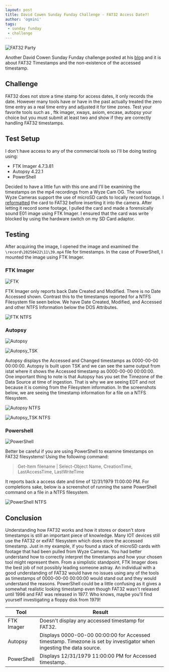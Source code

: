 ```yaml
---
layout: post
title: David Cowen Sunday Funday Challenge - FAT32 Access Date?!
author: 'ogmini'
tags:
 - sunday funday
 - challenge
---
```


![FAT32 Party](/images/memes/FAT32_Party.png)

Another David Cowen Sunday Funday challenge posted at his [blog](https://www.hecfblog.com/2025/04/daily-blog-814-sunday-funday-42025.html) and it is about FAT32 Timestamps and the non-existence of the accessed timestamp. 

## Challenge

FAT32 does not store a time stamp for access dates, it only records the date. However many tools have or have in the past actually treated the zero time entry as a real time entry and adjusted it for time zones. Test your favorite tools such as , ftk imager, xways, axiom, encase, autopsy your choice but you must submit at least two and show if they are correctly handling FAT32 timestamps.

## Test Setup

I don't have access to any of the commercial tools so I'll be doing testing using:

- FTK Imager 4.7.3.81 
- Autopsy 4.22.1
- PowerShell

Decided to have a little fun with this one and I'll be examining the timestamps on the mp4 recordings from a Wyze Cam OG. The various Wyze Cameras support the use of microSD cards to locally record footage. I [reformatted](https://support.wyze.com/hc/en-us/articles/360031488091-How-to-Format-your-microSD-Card) the card to FAT32 before inserting it into the camera. After letting it record some footage, I pulled the card and made a forensically sound E01 image using FTK Imager. I ensured that the card was write blocked by using the hardware switch on my SD Card adaptor. 

## Testing

After acquiring the image, I opened the image and examined the `\record\20250422\11\39.mp4` file for timestamps. In the case of PowerShell, I mounted the image using FTK Imager. 

### FTK Imager

![FTK](/images/fat32timestamps/FTK_Imager.png)

FTK Imager only reports back Date Created and Modified. There is no Date Accessed shown. Contrast this to the timestamps reported for a NTFS Filesystem file seen below. We have Date Created, Modified, and Accessed and other NTFS Information below the DOS Attributes.

![FTK NTFS](/images/fat32timestamps/FTK_Imager_NTFS.png)

### Autopsy

![Autopsy](/images/fat32timestamps/Autopsy.png)

![Autopsy_TSK](/images/fat32timestamps/Autopsy_TSK.png)

Autopsy displays the Accessed and Changed timestamps as 0000-00-00 00:00:00. Autopsy is built upon TSK and we can see the same output from istat where it shows the Accessed timestamp as 0000-00-00 00:00:00. One important thing to note is that Autopsy has you set the Timezone of the Data Source at time of ingestion. That is why we are seeing EDT and not because it is coming from the Filesystem information. In the screenshots below, we are seeing the timestamp information for a file on a NTFS filesystem. 

![Autopsy NTFS](/images/fat32timestamps/Autopsy_NTFS.png)

![Autopsy_TSK NTFS](/images/fat32timestamps/Autopsy_TSK_NTFS.png)

### Powershell

![PowerShell](/images/fat32timestamps/Powershell.png)

Better be careful if you are using PowerShell to examine timestamps on FAT32 filesystems! Using the following command:

> Get-Item filename | Select-Object Name, CreationTime, LastAccessTime, LastWriteTime

 It reports back a access date and time of 12/31/1979 11:00:00 PM. For completions sake, below is a screenshot of running the same PowerShell command on a file in a NTFS filesystem. 

![PowerShell NTFS](/images/fat32timestamps/Powershell_NTFS.png)

## Conclusion

Understanding how FAT32 works and how it stores or doesn't store timestamps is still an important piece of knowledge. Many IOT devices still use the FAT32 or exFAT filesystem which does store the accessed timestamp. Just in my example, if you found a stack of microSD cards with footage that had been pulled from Wyze Cameras. You had better understand how to correctly interpret the timestamps and how your chosen tool might represent them. From a simplistic standpoint, FTK Imager does the best job of not possibly leading someone astray. An individual with a good understanding of FAT32 would have no issues using any of the tools as timestamps of 0000-00-00 00:00:00 would stand out and they would understand the reasons. PowerShell could be a little confusing as it gives a somewhat realistic looking timestamp even though FAT32 wasn't released until 1996 and FAT was released in 1977. Who knows, maybe you'll find yourself investigating a floppy disk from 1979!

| Tool | Result |
| --- | --- |
| FTK Imager | Doesn't display any accessed timestamp for FAT32. |
| Autopsy | Displays 0000-00-00 00:00:00 for Accessed timestamp. Timezone is set by investigator when ingesting the data source. |
| PowerShell | Displays 12/31/1979 11:00:00 PM for Accessed timestamp. |

